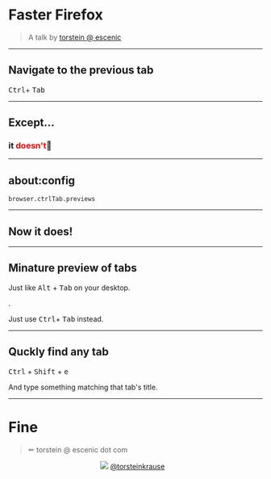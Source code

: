 
# Faster Firefox

> A talk by <a href="">torstein @ escenic</a>

---

## Navigate to the previous tab

<kbd class="escenic">Ctrl</kbd>+
<kbd class="escenic">Tab</kbd>

---

## Except...
<h3 class="fragment">it <span style="color:red">doesn't</span>🙅</h3>

---

## about:config

```
browser.ctrlTab.previews
```

---

## Now it does!

---

## Minature preview of tabs

Just like
<kbd class="escenic">Alt</kbd> +
<kbd class="escenic">Tab</kbd> on your desktop.

.

Just use <kbd class="escenic">Ctrl</kbd>+ <kbd
class="escenic">Tab</kbd> instead.



---

## Quckly find any tab

<kbd class="escenic">Ctrl</kbd> +
<kbd class="escenic">Shift</kbd> +
<kbd class="escenic">e</kbd>

And type something matching that tab's title.

---

# Fine

> ✏ torstein @ escenic dot com

<div style="margin-left: auto; margin-right: auto; width: 10em">
<img src="../lib/twitter.svg" style="box-shadow:none;
margin:0px; border:none;"/>
<a style="" href="https://twitter.com/torsteinkrausew">@torsteinkrause</a>
</div>
